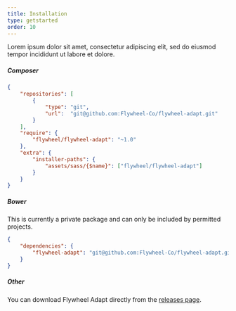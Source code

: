 ```yaml
---
title: Installation
type: getstarted
order: 10
---
```


Lorem ipsum dolor sit amet, consectetur adipiscing elit, sed do eiusmod tempor incididunt ut labore et dolore.

##### Composer
```json
{
    "repositories": [
        {
            "type": "git",
            "url":  "git@github.com:Flywheel-Co/flywheel-adapt.git"
        }
    ],
    "require": {
        "flywheel/flywheel-adapt": "~1.0"
    },
    "extra": {
        "installer-paths": {
            "assets/sass/{$name}": ["flywheel/flywheel-adapt"]
        }
    }
}
```

##### Bower
This is currently a private package and can only be included by permitted projects.

```json
{
    "dependencies": {
        "flywheel-adapt": "git@github.com:Flywheel-Co/flywheel-adapt.git"
    }
}
```

##### Other
You can download Flywheel Adapt directly from the <a href="#">releases page</a>.

